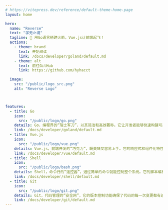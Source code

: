 ```yaml
---
# https://vitepress.dev/reference/default-theme-home-page
layout: home

hero:
  name: "Reverse"
  text: "学无止境"
  tagline: 🚀 用Go语言搭建火箭，Vue.js让前端起飞！
  actions:
    - theme: brand
      text: 开始阅读
      link: /docs/developer/goland/default.md
    - theme: alt
      text: 前往GitHub
      link: https://github.com/hyhacct

  image:
    src: "/public/logo_src.png"
    alt: "Reverse Logo"



features:
  - title: Go
    icon:
      src: "/public/logo/go.png"
    details: Go，编程界的“瑞士军刀”，以其简洁和高效著称。它让开发者能够快速构建可靠的软件，就像用一把多功能工具解决各种问题一样方便。
    link: /docs/developer/goland/default.md
  - title: Vue.js
    icon:
      src: "/public/logo/vue.png"
    details: Vue.js，前端开发的“巧克力”，既美味又容易上手。它的响应式和组件化特性，让构建动态网页变得轻松愉快，就像享受一块丝滑的巧克力。
    link: /docs/developer/vue/default.md
  - title: Shell
    icon:
      src: "/public/logo/bash.png"
    details: Shell，命令行的“遥控器”，通过简单的命令就能控制整个系统。它的脚本编程能力，让自动化任务变得简单，就像用遥控器切换电视频道一样轻松。
    link: /docs/developer/shell/default.md
  - title: Git
    icon:
      src: "/public/logo/git.png"
    details: Git，代码管理的“安全网”，它的版本控制功能确保了代码的每一次变更都有迹可循。它的分支和合并机制，让团队协作更加顺畅，就像在安全网下练习高空走钢丝。
    link: /docs/developer/git/default.md
---
```


